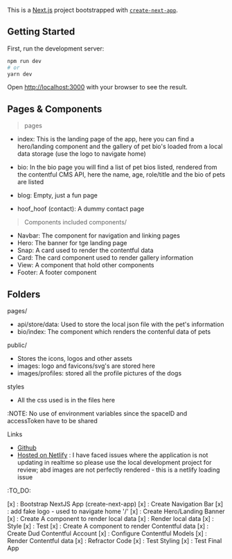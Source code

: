 This is a [Next.js](https://nextjs.org/) project bootstrapped with [`create-next-app`](https://github.com/vercel/next.js/tree/canary/packages/create-next-app).

## Getting Started
First, run the development server:

```bash
npm run dev
# or
yarn dev
```

Open [http://localhost:3000](http://localhost:3000) with your browser to see the result.

## Pages & Components 
> pages

- index: This is the landing page of the app, here you can find a hero/landing component and the gallery of pet bio's loaded from a local data storage (use the logo to navigate home)

- bio: In the bio page you will find a list of pet bios listed, rendered from the contentful CMS API, here the name, age, role/title and the bio of pets are listed

- blog: Empty, just a fun page

- hoof_hoof (contact): A dummy contact page

> Components included
components/
- Navbar: The component for navigation and linking pages
- Hero: The banner for tge landing page
- Snap: A card used to render the contentful data
- Card: The card component used to render gallery information
- View: A component that hold other components
- Footer: A footer component

## Folders
pages/
- api/store/data: Used to store the local json file with the pet's information
- bio/index: The component which renders the contenful data of pets

public/
- Stores the icons, logos and other assets
- images: logo and favicons/svg's are stored here 
- images/profiles: stored all the profile pictures of the dogs

styles
- All the css used is in the files here

:NOTE:
No use of environment variables since the spaceID and accessToken have to be shared


Links
- [Github](https://github.com/lsmucassi/nextjs-dado)
- [Hosted on Netlify](https://zealous-torvalds-caf193.netlify.app/) : I have faced issues where the application is not updating in realtime so please use the local development project for review; abd images are not perfectly rendered - this is a netlify loading issue

:TO_DO:

[x] : Bootstrap NextJS App (create-next-app)
[x] : Create Navigation Bar
[x] : add fake logo - used to navigate home '/'
[x] : Create Hero/Landing Banner 
[x] : Create A component to render local data
[x] : Render local data
[x] : Style
[x] : Test 
[x] : Create A component to render Contentful data
[x] : Create Dud Contentful Account
[x] : Configure Contentful Models
[x] : Render Contentful data
[x] : Refractor Code
[x] : Test Styling
[x] : Test Final App